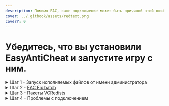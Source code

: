 ```yaml
---
description: Помимо EAC, ваше подключение может быть причиной этой ошибки.
cover: ../.gitbook/assets/redtext.png
coverY: 0
---
```


# Убедитесь, что вы установили EasyAntiCheat и запустите игру с ним.

<details>

<summary>Шаг 1 - Запуск исполняемых файлов от имени администратора</summary>

Попробуйте запустить `BattleBitEAC.exe` или `EasyAntiCheat.exe` (расположены в папке с игрой) от имени администратора.

1. Нажмите ПКМ по игре, затем "Управление" и "Просмотреть локальные файлы".

<img src="../.gitbook/assets/browse.png" alt="" data-size="original">

2. Нажмите ПКМ по исполняемому файлу, затем "Запуск от имени администратора".

<img src="../.gitbook/assets/runasadmin.png" alt="" data-size="original">

</details>

<details>

<summary>Шаг 2 - <a href="https://github.com/livingflore/BattleBitEACFix/releases">EAC Fix batch</a></summary>

1. Перейдите на [страницу релизов](https://github.com/livingflore/BattleBitEACFix/releases).
2. Скачайте `BattleBitEACFix.bat`.
3. Запустите его. Если SmartScreen предотвратит запуск файла, нажмите "Подробнее" и "Выполнить в любом случае".
4. После того, как скрипт закончит работу, вы должны увидеть текст как показано ниже. Нажмите Y, чтобы перезагрузить компьютер.

<img src="../.gitbook/assets/batchoutput.png" alt="" data-size="original">

</details>

<details>

<summary>Шаг 3 - Пакеты VCRedists</summary>

Убедитесь, что **оба** пакета VCRedist установлены правильно - [x86](https://aka.ms/vs/17/release/vc\_redist.x86.exe) и [x64](https://aka.ms/vs/17/release/vc\_redist.x64.exe). Когда вы запустите установщик, вы должны увидеть 3 кнопки - "Исправить", "Удалить" и "Закрыть". Если вы их не наблюдаете - продолжайте установку.

<img src="../.gitbook/assets/vcredistx64.png" alt="" data-size="original"><img src="../.gitbook/assets/vcredistx86.png" alt="" data-size="original">

</details>

<details>

<summary>Шаг 4 - Проблемы с подключением</summary>

Эта проблема так же может возникнуть, если у вас нестабильное подключение / Steam лежит / вы не можете подключиться к серверам EAC или серверам BattleBit.

1. Проверьте, включен ли у вас режим "Не в сети" в Steam.
2. Выключите защиту от вирусов и файрвол если вы используете сторонний антивирус (Касперский, Аваст и т.д.).
3. Попробуйте раздать мобильный интернет чтобы проверить, исчезнет ли эта проблема. Если у вас нет мобильного интернета или возможности его раздать, перейдите к следующему шагу.
4. Используйте любой **приватный** VPN или [Cloudflare WARP](https://install.appcenter.ms/orgs/cloudflare/apps/1.1.1.1-windows-1/distribution\_groups/release).

</details>

